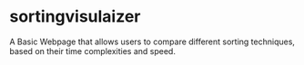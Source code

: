 # sortingvisulaizer
A Basic Webpage that allows users to compare different sorting techniques, based on their time complexities and speed.
